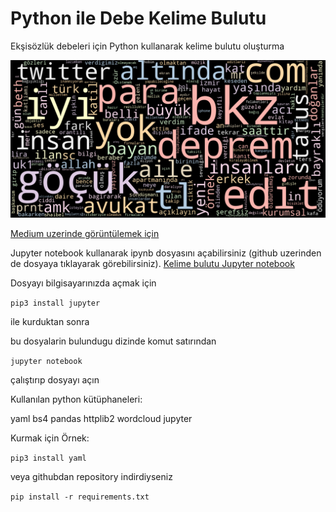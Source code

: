 # Python ile Debe Kelime Bulutu

Ekşisözlük debeleri için Python kullanarak kelime bulutu oluşturma

![Kelime Bulutu](debe_kelime_bulutu.png?raw=true "Kelime bulutu")

[Medium uzerinde görüntülemek için](https://medium.com/@gorkemgoknar/python-ile-ek%C5%9Fis%C3%B6zl%C3%BCk-d%C3%BCn%C3%BCn-en-be%C4%9Fenilen-entrysi-debe-g%C3%B6rselle%C5%9Ftirme-12ad1ac4bef9)

Jupyter notebook kullanarak ipynb dosyasını açabilirsiniz (github uzerinden de dosyaya tıklayarak görebilirsiniz).
[Kelime bulutu Jupyter notebook](./debe_kelime_bulutu_notebook.ipynb)

Dosyayı bilgisayarınızda açmak için

`pip3 install jupyter`

ile kurduktan sonra 

bu dosyalarin bulundugu dizinde komut satırından 

`jupyter notebook`

çalıştırıp dosyayı açın


Kullanılan python kütüphaneleri:

yaml
bs4
pandas
httplib2
wordcloud
jupyter

Kurmak için Örnek:

`pip3 install yaml`

veya githubdan repository indirdiyseniz

`pip install -r requirements.txt`




